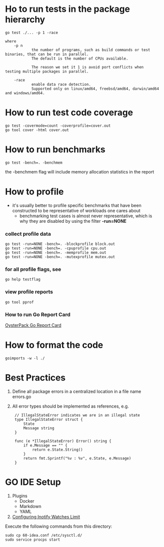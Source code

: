 # Ho to run tests in the package hierarchy

    go test ./... -p 1 -race
    
    where     
        -p n
                the number of programs, such as build commands or test binaries, that can be run in parallel.
                The default is the number of CPUs available. 
                
                The reason we set it 1 is avoid port conflicts when testing multiple packages in parallel.
                
        -race
                enable data race detection.
                Supported only on linux/amd64, freebsd/amd64, darwin/amd64 and windows/amd64.
    

# How to run test code coverage

    go test -covermode=count -coverprofile=cover.out     
    go tool cover -html cover.out

# How to run benchmarks

    go test -bench=. -benchmem
    
the -benchmem flag will include memory allocation statistics in the report

# How to profile
- it's usually better to profile specific benchmarks that have been constructed to be representative of workloads one cares about
    - benchmarking test cases is almost never representative, which is why they are disabled by using the filter **-run=NONE**
    
### collect profile data
    go test -run=NONE -bench=. -blockprofile block.out
    go test -run=NONE -bench=. -cpuprofile cpu.out
    go test -run=NONE -bench=. -memprofile mem.out
    go test -run=NONE -bench=. -mutexprofile mutex.out
    
### for all profile flags, see
    go help testflag 
    
### view profile reports
    go tool pprof
    
### How to run Go Report Card
[OysterPack Go Report Card](https://goreportcard.com/report/github.com/oysterpack/oysterpack.go)

# How to format the code

    goimports -w -l ./
    
# Best Practices
1. Define all package errors in a centralized location in a file name errors.go
2. All error types should be implemented as references, e.g.

        // IllegalStateError indicates we are in an illegal state
        type IllegalStateError struct {
            State
            Message string
        }
        
        func (e *IllegalStateError) Error() string {
            if e.Message == "" {
                return e.State.String()
            }
            return fmt.Sprintf("%v : %v", e.State, e.Message)
        }
        
# GO IDE Setup
1. Plugins
    - Docker
    - Markdown
    - YAML
2. [Configuring Inotify Watches Limit](https://confluence.jetbrains.com/display/IDEADEV/Inotify+Watches+Limit)

Execute the following commands from this directory:

    sudo cp 60-idea.conf /etc/sysctl.d/
    sudo service procps start


